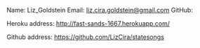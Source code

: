 Name: Liz_Goldstein
Email: liz.cira.goldstein@gmail.com
GitHub: 

Heroku address:
http://fast-sands-1667.herokuapp.com/

Github address: 
https://github.com/LizCira/statesongs